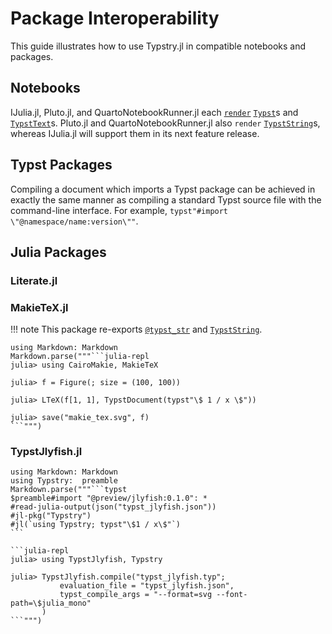 
# Package Interoperability

This guide illustrates how to use Typstry.jl in compatible notebooks and packages.

## Notebooks

IJulia.jl, Pluto.jl, and QuartoNotebookRunner.jl each [`render`](@ref) [`Typst`](@ref)s and [`TypstText`](@ref)s.
Pluto.jl and QuartoNotebookRunner.jl also `render` [`TypstString`](@ref)s,
whereas IJulia.jl will support them in its next feature release.

## Typst Packages

Compiling a document which imports a Typst package can be achieved in exactly the
same manner as compiling a standard Typst source file with the command-line interface.
For example, `typst"#import \"@namespace/name:version\""`.

## Julia Packages

### Literate.jl

### MakieTeX.jl

!!! note
    This package re-exports [`@typst_str`](@ref) and [`TypstString`](@ref).

`````@eval
using Markdown: Markdown
Markdown.parse("""```julia-repl
julia> using CairoMakie, MakieTeX

julia> f = Figure(; size = (100, 100))

julia> LTeX(f[1, 1], TypstDocument(typst"\$ 1 / x \$"))

julia> save("makie_tex.svg", f)
```""")
`````

### TypstJlyfish.jl

`````@eval
using Markdown: Markdown
using Typstry:  preamble
Markdown.parse("""```typst
$preamble#import "@preview/jlyfish:0.1.0": *
#read-julia-output(json("typst_jlyfish.json"))
#jl-pkg("Typstry")
#jl(`using Typstry; typst"\$1 / x\$"`)
```

```julia-repl
julia> using TypstJlyfish, Typstry

julia> TypstJlyfish.compile("typst_jlyfish.typ";
           evaluation_file = "typst_jlyfish.json",
           typst_compile_args = "--format=svg --font-path=\$julia_mono"
       )
```""")
`````
